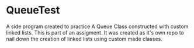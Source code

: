 # QueueTest
A side program created to practice A Queue Class constructed with custom linked lists. This is part of an assigment. It was created as it's own repo to nail down the creation of linked lists using custom made classes.
